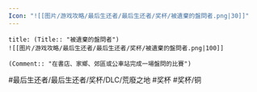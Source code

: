 ```yaml
---
Icon: "![[图片/游戏攻略/最后生还者/最后生还者/奖杯/被遺棄的盤問者.png|30]]"
---
```

```ad-common-bronze-trophy
title: (Title:: "被遺棄的盤問者")
![[图片/游戏攻略/最后生还者/最后生还者/奖杯/被遺棄的盤問者.png|100]]

(Comment:: "在書店、家鄉、郊區或公車站完成一場盤問的比賽")
```

#最后生还者/最后生还者/奖杯/DLC/荒廢之地 #奖杯 #奖杯/铜
